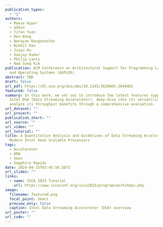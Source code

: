 ```yaml
---
publication_types:
  - "1"
authors:
  - Reese Kuper
  - admin
  - Yifan Yuan
  - Ren Wang
  - Narayan Ranganathan
  - Nikhil Rao
  - Jiayu Hu
  - Sanjay Kumar
  - Philip Lantz
  - Nam Sung Kim
publication: ACM Conference on Architectural Support for Programming Languages
  and Operating Systems (ASPLOS)
abstract: TBD
draft: false
url_pdf: https://dl.acm.org/doi/abs/10.1145/3620665.3640401
featured: false
summary: In this work, we set out to introduce the latest features supported by
  Intel DSA (Data Streaming Accelerator), deep-dive into its versatility, and
  analyze its throughput benefits through a comprehensive evaluation.
url_dataset: ""
url_project: ""
publication_short: ""
url_source: ""
url_video: ""
url_tutorial: ""
title: A Quantitative Analysis and Guidelines of Data Streaming Accelerator in
  Modern Intel Xeon Scalable Processors
tags:
  - Accelerator
  - DMA
  - Xeon
  - Sapphire Rapids
date: 2024-04-25T03:45:50.587Z
url_slides: ""
links:
  - name: ISCA 2023 Tutorial
    url: https://www.iscaconf.org/isca2023/program/workshops.php
image:
  filename: featured.png
  focal_point: Smart
  preview_only: false
  caption: Intel Data Streaming Accelerator (DSA) overview
url_poster: ""
url_code: ""
---
```

